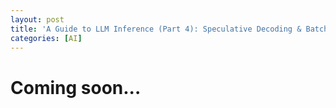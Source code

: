 ```yaml
---
layout: post
title: 'A Guide to LLM Inference (Part 4): Speculative Decoding & Batching'
categories: [AI]
---
```


# Coming soon...
